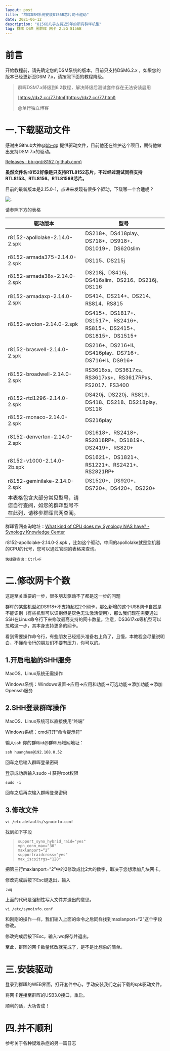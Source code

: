 ```yaml
---
layout: post
title: "群晖DSM系统安装8156B芯片网卡驱动"
date: 2021-06-12 
description: "8156B几乎支持近5年的所有群晖机型"
tag: 群晖 DSM 黑群晖 网卡 2.5G 8156B
---
```


# 前言

开始教程前，请先确定您的DSM系统的版本，目前只支持DSM6.2.x ，如果您的版本已经更新至DSM 7.x，请按照下面的教程降级。

>  群晖DSM7.x降级到6.2教程，解决降级后测试套件存在无法安装启用 
>
>  [https://dx2.cc/77.html](https://dx2.cc/77.html) 
>
> @单行独立博客 

# 一.下载驱动文件

感谢由Github大神@[bb-qq](https://github.com/bb-qq) 提供驱动文件，目前他还在维护这个项目，期待他做出支持DSM 7.x的驱动。

[Releases · bb-qq/r8152 (github.com)](https://github.com/bb-qq/r8152/releases)

**虽然文件名r8152好像是只支持RTL8152芯片，不过经过测试同样支持RTL8153、RTL8156、RTL8156B芯片。**

目前的最新版本是2.15.0-1，点进来发现有很多个驱动，下载哪一个合适呢？

![.](images/posts/networkcard/qunhuidrivers.png)

请参照下方的表格

| 驱动版本                                                     | 型号                                                         |
| ------------------------------------------------------------ | ------------------------------------------------------------ |
| r8152-apollolake-2.14.0-2.spk                                | DS218+、DS418play、DS718+、DS918+、DS1019+、DS620slim        |
| r8152-armada375-2.14.0-2.spk                                 | DS115、DS215j                                                |
| r8152-armada38x-2.14.0-2.spk                                 | DS218j、DS416j、DS416slim、DS216、DS216j、DS116              |
| r8152-armadaxp-2.14.0-2.spk                                  | DS414、DS214+、DS214、RS814、RS815                           |
| r8152-avoton-2.14.0-2.spk                                    | DS415+、DS1817+、DS1517+、RS2416+、RS815+、DS2415+、DS1815+、DS1515+ |
| r8152-braswell-2.14.0-2.spk                                  | DS216+、DS216+II、DS416play、DS716+、DS716+II、DS916+        |
| r8152-broadwell-2.14.0-2.spk                                 | RS3618xs、DS3617xs、RS3617xs+、RS3617RPxs、FS2017、FS3400    |
| r8152-rtd1296-2.14.0-2.spk                                   | DS420j、DS220j、RS819、DS418、DS218、DS218play、DS118        |
| r8152-monaco-2.14.0-2.spk                                    | DS216play                                                    |
| r8152-denverton-2.14.0-2.spk                                 | DS1618+、RS2418+、RS2818RP+、DS1819+、DS2419+、RS820+        |
| r8152-v1000-2.14.0-2b.spk                                    | DS1621+、DS1821+、RS1221+、RS2421+、RS2821RP+                |
| r8152-geminilake-2.14.0-2.spk                                | DS1520+、DS920+、DS720+、DS420+、DS220+                      |
| 本表格包含大部分常见型号，请您自行查阅，如您的群晖型号不在此列，请移步群晖官网查阅。 |                                                              |

群晖官网查询地址：[What kind of CPU does my Synology NAS have? - Synology Knowledge Center](https://kb.synology.com/en-global/DSM/tutorial/What_kind_of_CPU_does_my_NAS_have)

r8152-apollolake-2.14.0-2.spk ，比如这个驱动，中间的apollolake就是您机器的CPU的代号，您可以通过官网的表格来查询。

```
快捷键查询：Ctrl+F
```

# 二.修改网卡个数

这是至关重要的一步，很多朋友驱动不了都是这一步的问题

群晖的某些机型如DS918+不支持超过2个网卡，那么新增的这个USB网卡自然是不能识别（有些机型可以识别但是灰色无法激活使用），那么我们现在需要通过SSH在Linux命令行下来修改最高支持的网卡数量。注意，DS3617xs等机型可以忽略这一步，其本身支持更多的网卡。

看到需要操作命令行，有些朋友已经摇头准备右上角了，且慢，本教程会尽量说明白，不懂命令行的朋友们不要有压力，你可以的。

## 1.开启电脑的SHH服务

MacOS、Linux系统无需操作

Windows系统：Windows设置→应用→应用和功能→可选功能→添加功能→添加Openssh服务

## 2.SHH登录群晖操作

MacOS、Linux系统可以直接使用“终端”

Windows系统：cmd打开“命令提示符”

输入ssh 你的群晖id@群晖局域网地址：

```
ssh huanghua@192.168.0.52
```

回车之后输入群晖登录密码

登录成功后输入sudo -i 获得root权限

```
sudo -i
```

回车之后再次输入群晖登录密码

## 3.修改文件

```
vi /etc.defaults/synoinfo.conf
```

找到如下字段

> ```text
> support_syno_hybrid_raid="yes"
> vpn_conn_max="30"
> maxlanport=“2”
> supportraidcross="yes"
> max_iscsitrgs="128"
> ```

把第三行maxlanport=“2”中的2修改成比2大的数字，取决于您想添加几块网卡。

修改完成后按下Esc键退出，输入

```
:wq
```

上面的代码是强制性写入文件并退出的意思。

```
vi /etc/synoinfo.conf
```

和刚刚的操作一样，我们输入上面的命令之后同样找到maxlanport=“2”这个字段修改。

修改完成后按下Esc，输入:wq保存并退出。

至此，群晖的网卡数量修改就完成了，是不是比想象的简单。

# 三.安装驱动

登录到群晖的WEB界面，打开套件中心，手动安装我们之前下载的spk驱动文件。

将网卡连接至群晖的USB3.0接口，重启。

顺利的话，大功告成！

# 四.并不顺利

参考关于各种疑难杂症的另一篇日志

